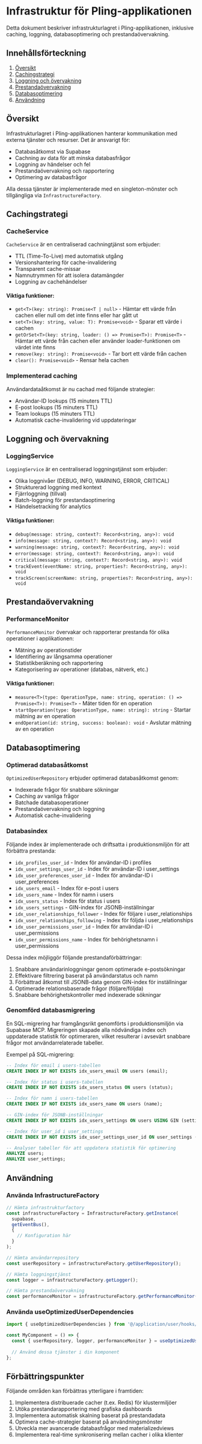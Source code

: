 # Infrastruktur för Pling-applikationen

Detta dokument beskriver infrastrukturlagret i Pling-applikationen, inklusive caching, loggning, databasoptimering och prestandaövervakning.

## Innehållsförteckning

1. [Översikt](#översikt)
2. [Cachingstrategi](#cachingstrategi)
3. [Loggning och övervakning](#loggning-och-övervakning)
4. [Prestandaövervakning](#prestandaövervakning)
5. [Databasoptimering](#databasoptimering)
6. [Användning](#användning)

## Översikt

Infrastrukturlagret i Pling-applikationen hanterar kommunikation med externa tjänster och resurser. Det är ansvarigt för:

- Databasåtkomst via Supabase
- Cachning av data för att minska databasfrågor
- Loggning av händelser och fel
- Prestandaövervakning och rapportering
- Optimering av databasfrågor

Alla dessa tjänster är implementerade med en singleton-mönster och tillgängliga via `InfrastructureFactory`.

## Cachingstrategi

### CacheService

`CacheService` är en centraliserad cachningtjänst som erbjuder:

- TTL (Time-To-Live) med automatisk utgång
- Versionshantering för cache-invalidering
- Transparent cache-missar
- Namnutrymmen för att isolera datamängder
- Loggning av cachehändelser

#### Viktiga funktioner:

- `get<T>(key: string): Promise<T | null>` - Hämtar ett värde från cachen eller null om det inte finns eller har gått ut
- `set<T>(key: string, value: T): Promise<void>` - Sparar ett värde i cachen
- `getOrSet<T>(key: string, loader: () => Promise<T>): Promise<T>` - Hämtar ett värde från cachen eller använder loader-funktionen om värdet inte finns
- `remove(key: string): Promise<void>` - Tar bort ett värde från cachen
- `clear(): Promise<void>` - Rensar hela cachen

### Implementerad caching

Användardataåtkomst är nu cachad med följande strategier:

- Användar-ID lookups (15 minuters TTL)
- E-post lookups (15 minuters TTL)
- Team lookups (15 minuters TTL)
- Automatisk cache-invalidering vid uppdateringar

## Loggning och övervakning

### LoggingService

`LoggingService` är en centraliserad loggningstjänst som erbjuder:

- Olika loggnivåer (DEBUG, INFO, WARNING, ERROR, CRITICAL)
- Strukturerad loggning med kontext
- Fjärrloggning (tillval)
- Batch-loggning för prestandaoptimering
- Händelsetracking för analytics

#### Viktiga funktioner:

- `debug(message: string, context?: Record<string, any>): void`
- `info(message: string, context?: Record<string, any>): void`
- `warning(message: string, context?: Record<string, any>): void`
- `error(message: string, context?: Record<string, any>): void`
- `critical(message: string, context?: Record<string, any>): void`
- `trackEvent(eventName: string, properties?: Record<string, any>): void`
- `trackScreen(screenName: string, properties?: Record<string, any>): void`

## Prestandaövervakning

### PerformanceMonitor

`PerformanceMonitor` övervakar och rapporterar prestanda för olika operationer i applikationen:

- Mätning av operationstider
- Identifiering av långsamma operationer
- Statistikberäkning och rapportering
- Kategorisering av operationer (databas, nätverk, etc.)

#### Viktiga funktioner:

- `measure<T>(type: OperationType, name: string, operation: () => Promise<T>): Promise<T>` - Mäter tiden för en operation
- `startOperation(type: OperationType, name: string): string` - Startar mätning av en operation
- `endOperation(id: string, success: boolean): void` - Avslutar mätning av en operation

## Databasoptimering

### Optimerad databasåtkomst

`OptimizedUserRepository` erbjuder optimerad databasåtkomst genom:

- Indexerade frågor för snabbare sökningar
- Caching av vanliga frågor
- Batchade databasoperationer
- Prestandaövervakning och loggning
- Automatisk cache-invalidering

### Databasindex

Följande index är implementerade och driftsatta i produktionsmiljön för att förbättra prestanda:

- `idx_profiles_user_id` - Index för användar-ID i profiles
- `idx_user_settings_user_id` - Index för användar-ID i user_settings
- `idx_user_preferences_user_id` - Index för användar-ID i user_preferences
- `idx_users_email` - Index för e-post i users
- `idx_users_name` - Index för namn i users
- `idx_users_status` - Index för status i users
- `idx_users_settings` - GIN-index för JSONB-inställningar
- `idx_user_relationships_follower` - Index för följare i user_relationships
- `idx_user_relationships_following` - Index för följda i user_relationships
- `idx_user_permissions_user_id` - Index för användar-ID i user_permissions
- `idx_user_permissions_name` - Index för behörighetsnamn i user_permissions

Dessa index möjliggör följande prestandaförbättringar:

1. Snabbare användarinloggningar genom optimerade e-postsökningar
2. Effektivare filtrering baserat på användarstatus och namn
3. Förbättrad åtkomst till JSONB-data genom GIN-index för inställningar
4. Optimerade relationsbaserade frågor (följare/följda)
5. Snabbare behörighetskontroller med indexerade sökningar

### Genomförd databasmigrering

En SQL-migrering har framgångsrikt genomförts i produktionsmiljön via Supabase MCP. Migreringen skapade alla nödvändiga index och uppdaterade statistik för optimeraren, vilket resulterar i avsevärt snabbare frågor mot användarrelaterade tabeller.

Exempel på SQL-migrering:

```sql
-- Index för email i users-tabellen
CREATE INDEX IF NOT EXISTS idx_users_email ON users (email);

-- Index för status i users-tabellen
CREATE INDEX IF NOT EXISTS idx_users_status ON users (status);

-- Index för namn i users-tabellen
CREATE INDEX IF NOT EXISTS idx_users_name ON users (name);

-- GIN-index för JSONB-inställningar
CREATE INDEX IF NOT EXISTS idx_users_settings ON users USING GIN (settings);

-- Index för user_id i user_settings
CREATE INDEX IF NOT EXISTS idx_user_settings_user_id ON user_settings (user_id);

-- Analyser tabeller för att uppdatera statistik för optimering
ANALYZE users;
ANALYZE user_settings;
```

## Användning

### Använda InfrastructureFactory

```typescript
// Hämta infrastrukturfactory
const infrastructureFactory = InfrastructureFactory.getInstance(
  supabase,
  getEventBus(),
  {
    // Konfiguration här
  }
);

// Hämta användarrepository
const userRepository = infrastructureFactory.getUserRepository();

// Hämta loggningstjänst
const logger = infrastructureFactory.getLogger();

// Hämta prestandaövervakning
const performanceMonitor = infrastructureFactory.getPerformanceMonitor();
```

### Använda useOptimizedUserDependencies

```typescript
import { useOptimizedUserDependencies } from '@/application/user/hooks/useOptimizedUserDependencies';

const MyComponent = () => {
  const { userRepository, logger, performanceMonitor } = useOptimizedUserDependencies();
  
  // Använd dessa tjänster i din komponent
};
```

## Förbättringspunkter

Följande områden kan förbättras ytterligare i framtiden:

1. Implementera distribuerade cacher (t.ex. Redis) för klustermiljöer
2. Utöka prestandarapportering med grafiska dashboards
3. Implementera automatisk skalning baserat på prestandadata
4. Optimera cache-strategier baserat på användningsmönster
5. Utveckla mer avancerade databasfrågor med materializedviews
6. Implementera real-time synkronisering mellan cacher i olika klienter 